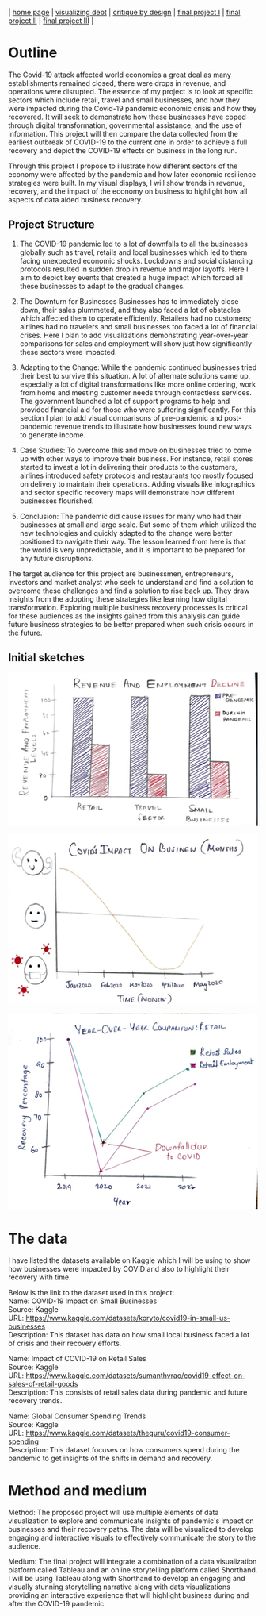 | [home page](https://cmustudent.github.io/tswd-portfolio-templates/) | [visualizing debt](visualizing-government-debt) | [critique by design](critique-by-design) | [final project I](final-project-part-one) | [final project II](final-project-part-two) | [final project III](final-project-part-three) |

# Outline 

The Covid-19 attack affected world economies a great deal as many establishments remained closed, there were drops in revenue, and operations were disrupted. The essence of my project is to look at specific sectors which include retail, travel and small businesses, and how they were impacted during the Covid-19 pandemic economic crisis and how they recovered. It will seek to demonstrate how these businesses have coped through digital transformation, governmental assistance, and the use of information. This project will then compare the data collected from the earliest outbreak of COVID-19 to the current one in order to achieve a full recovery and depict the COVID-19 effects on business in the long run.

Through this project I propose to illustrate how different sectors of the economy were affected by the pandemic and how later economic resilience strategies were built. In my visual displays, I will show trends in revenue, recovery, and the impact of the economy on business to highlight how all aspects of data aided business recovery.

## Project Structure

1. The COVID-19 pandemic led to a lot of downfalls to all the businesses globally such as travel, retails and local businesses which led to them facing unexpected economic shocks. Lockdowns and social distancing protocols resulted in sudden drop in revenue and major layoffs. Here I aim to depict key events that created a huge impact which forced all these businesses to adapt to the gradual changes.

2. The Downturn for Businesses
Businesses has to immediately close down, their sales plummeted, and they also faced a lot of obstacles which affected them to operate efficiently. Retailers had no customers; airlines had no travelers and small businesses too faced a lot of financial crises. Here I plan to add visualizations demonstrating year-over-year comparisons for sales and employment will show just how significantly these sectors were impacted.

3. Adapting to the Change:
While the pandemic continued businesses tried their best to survive this situation. A lot of alternate solutions came up, especially a lot of digital transformations like more online ordering, work from home and meeting customer needs through contactless services. The government launched a lot of support programs to help and provided financial aid for those who were suffering significantly. For this section I plan to add visual comparisons of pre-pandemic and post-pandemic revenue trends to illustrate how businesses found new ways to generate income. 

4. Case Studies:
To overcome this and move on businesses tried to come up with other ways to improve their business. For instance, retail stores started to invest a lot in delivering their products to the customers, airlines introduced safety protocols and restaurants too mostly focused on delivery to maintain their operations. Adding visuals like infographics and sector specific recovery maps will demonstrate how different businesses flourished.

5. Conclusion:
The pandemic did cause issues for many who had their businesses at small and large scale. But some of them which utilized the new technologies and quickly adapted to the change were better positioned to navigate their way. The lesson learned from here is that the world is very unpredictable, and it is important to be prepared for any future disruptions.

The target audience for this project are businessmen, entrepreneurs, investors and market analyst who seek to understand and find a solution to overcome these challenges and find a solution to rise back up. They draw insights from the adopting these strategies like learning how digital transformation. Exploring multiple business recovery processes is critical for these audiences as the insights gained from this analysis can guide future business strategies to be better prepared when such crisis occurs in the future.



## Initial sketches

![Revenue and Employment Decline](./Project%20Part1/pics/P1%20Sketch1.jpeg)

![Covid's Impact on Business (Months)](./Project%20Part1/pics/P1%20Sketch2.jpeg)

![Year over year comparison](./Project%20Part1/pics/P1%20Sketch3.jpeg)

# The data
I have listed the datasets available on Kaggle which I will be using to show how businesses were impacted by COVID and also to highlight their recovery with time.

Below is the link to the dataset used in this project: <br>
Name: COVID-19 Impact on Small Businesses <br>
Source: Kaggle <br>
URL: https://www.kaggle.com/datasets/koryto/covid19-in-small-us-businesses <br>
Description: This dataset has data on how small local business faced a lot of crisis and their recovery efforts. <br>

Name: Impact of COVID-19 on Retail Sales <br>
Source: Kaggle <br>
URL: https://www.kaggle.com/datasets/sumanthvrao/covid19-effect-on-sales-of-retail-goods <br>
Description: This consists of retail sales data during pandemic and future recovery trends. <br>

Name: Global Consumer Spending Trends <br>
Source: Kaggle <br>
URL: https://www.kaggle.com/datasets/theguru/covid19-consumer-spending <br>
Description: This dataset focuses on how consumers spend during the pandemic to get insights of the shifts in demand and recovery. <br>

# Method and medium
Method: The proposed project will use multiple elements of data visualization to explore and communicate insights of pandemic's impact on businesses and their recovery paths. The data will be visualized to develop engaging and interactive visuals to effectively communicate the story to the audience.

Medium: The final project will integrate a combination of a data visualization platform called Tableau and an online storytelling platform called Shorthand. I will be using Tableau along with Shorthand to develop an engaging and visually stunning storytelling narrative along with data visualizations providing an interactive experience that will highlight business during and after the COVID-19 pandemic.
